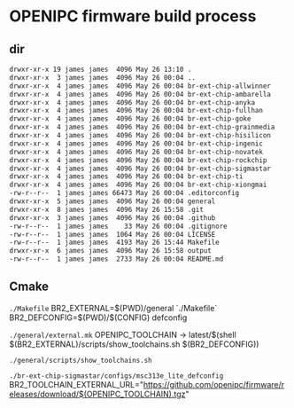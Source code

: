 # OPENIPC firmware build process

## dir

``` bash
drwxr-xr-x 19 james james  4096 May 26 13:10 .
drwxr-xr-x  3 james james  4096 May 26 00:04 ..
drwxr-xr-x  4 james james  4096 May 26 00:04 br-ext-chip-allwinner
drwxr-xr-x  4 james james  4096 May 26 00:04 br-ext-chip-ambarella
drwxr-xr-x  4 james james  4096 May 26 00:04 br-ext-chip-anyka
drwxr-xr-x  4 james james  4096 May 26 00:04 br-ext-chip-fullhan
drwxr-xr-x  4 james james  4096 May 26 00:04 br-ext-chip-goke
drwxr-xr-x  4 james james  4096 May 26 00:04 br-ext-chip-grainmedia
drwxr-xr-x  4 james james  4096 May 26 00:04 br-ext-chip-hisilicon
drwxr-xr-x  4 james james  4096 May 26 00:04 br-ext-chip-ingenic
drwxr-xr-x  4 james james  4096 May 26 00:04 br-ext-chip-novatek
drwxr-xr-x  4 james james  4096 May 26 00:04 br-ext-chip-rockchip
drwxr-xr-x  4 james james  4096 May 26 00:04 br-ext-chip-sigmastar
drwxr-xr-x  4 james james  4096 May 26 00:04 br-ext-chip-ti
drwxr-xr-x  4 james james  4096 May 26 00:04 br-ext-chip-xiongmai
-rw-r--r--  1 james james 66473 May 26 00:04 .editorconfig
drwxr-xr-x  5 james james  4096 May 26 00:04 general
drwxr-xr-x  8 james james  4096 May 26 15:58 .git
drwxr-xr-x  3 james james  4096 May 26 00:04 .github
-rw-r--r--  1 james james    33 May 26 00:04 .gitignore
-rw-r--r--  1 james james  1064 May 26 00:04 LICENSE
-rw-r--r--  1 james james  4193 May 26 15:44 Makefile
drwxr-xr-x  6 james james  4096 May 26 15:58 output
-rw-r--r--  1 james james  2733 May 26 00:04 README.md
```

## Cmake

`./Makefile` BR2_EXTERNAL=$(PWD)/general
`./Makefile` BR2_DEFCONFIG=$(PWD)/$(CONFIG) defconfig

`./general/external.mk` OPENIPC_TOOLCHAIN -> latest/$(shell $(BR2_EXTERNAL)/scripts/show_toolchains.sh $(BR2_DEFCONFIG))

`./general/scripts/show_toolchains.sh` 

`./br-ext-chip-sigmastar/configs/msc313e_lite_defconfig` BR2_TOOLCHAIN_EXTERNAL_URL="<https://github.com/openipc/firmware/releases/download/$(OPENIPC_TOOLCHAIN).tgz>"
